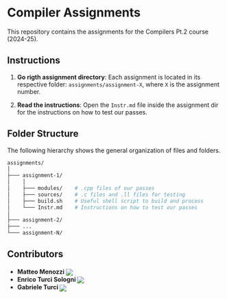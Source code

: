 # Compiler Assignments

This repository contains the assignments for the Compilers Pt.2 course (2024-25).

## Instructions

1. **Go rigth assignment directory**: Each assignment is located in its respective folder: `assignments/assignment-X`, where `X` is the assignment number.

2. **Read the instructions**: Open the `Instr.md` file inside the assignment dir for the instructions on how to test our passes.

## Folder Structure

The following hierarchy shows the general organization of files and folders.

```bash
assignments/
│
├─── assignment-1/
│    │
│    ├─── modules/    # .cpp files of our passes
│    ├─── sources/    # .c files and .ll files for testing
│    ├─── build.sh    # Useful shell script to build and process
│    └─── Instr.md    # Instructions on how to test our passes
│
├─── assignment-2/
├─── ...
└─── assignment-N/
```

## Contributors

<h4 align="left">
    <ul>
        <li>Matteo Menozzi <a href="https://github.com/Tremors3" style="vertical-align: middle;"><img src="https://badgen.net/badge/github/Tremors3/?icon=github"></a></li>
        <li>Enrico Turci Sologni <a href="https://github.com/HerryTS" style="vertical-align: middle;"><img src="https://badgen.net/badge/github/HerryTS/?icon=github"></a></li>
        <li>Gabriele Turci <a href="https://github.com/Gabeee88" style="vertical-align: middle;"><img src="https://badgen.net/badge/github/Gabeee88/?icon=github"></a></li>
    </ul>
</h4>